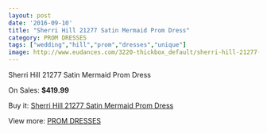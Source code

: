 ```yaml
---
layout: post
date: '2016-09-10'
title: "Sherri Hill 21277 Satin Mermaid Prom Dress"
category: PROM DRESSES
tags: ["wedding","hill","prom","dresses","unique"]
image: http://www.eudances.com/3220-thickbox_default/sherri-hill-21277-satin-mermaid-prom-dress.jpg
---
```

Sherri Hill 21277 Satin Mermaid Prom Dress

On Sales: **$419.99**
<a href="https://www.eudances.com/en/prom-dresses/1105-sherri-hill-21277-satin-mermaid-prom-dress.html"><amp-img layout="responsive" width="600" height="600" src="//www.eudances.com/3220-thickbox_default/sherri-hill-21277-satin-mermaid-prom-dress.jpg" alt="Sherri Hill 21277 Satin Mermaid Prom Dress 0" /></a>
<a href="https://www.eudances.com/en/prom-dresses/1105-sherri-hill-21277-satin-mermaid-prom-dress.html"><amp-img layout="responsive" width="600" height="600" src="//www.eudances.com/3221-thickbox_default/sherri-hill-21277-satin-mermaid-prom-dress.jpg" alt="Sherri Hill 21277 Satin Mermaid Prom Dress 1" /></a>
<a href="https://www.eudances.com/en/prom-dresses/1105-sherri-hill-21277-satin-mermaid-prom-dress.html"><amp-img layout="responsive" width="600" height="600" src="//www.eudances.com/3222-thickbox_default/sherri-hill-21277-satin-mermaid-prom-dress.jpg" alt="Sherri Hill 21277 Satin Mermaid Prom Dress 2" /></a>
<a href="https://www.eudances.com/en/prom-dresses/1105-sherri-hill-21277-satin-mermaid-prom-dress.html"><amp-img layout="responsive" width="600" height="600" src="//www.eudances.com/3223-thickbox_default/sherri-hill-21277-satin-mermaid-prom-dress.jpg" alt="Sherri Hill 21277 Satin Mermaid Prom Dress 3" /></a>

Buy it: [Sherri Hill 21277 Satin Mermaid Prom Dress](https://www.eudances.com/en/prom-dresses/1105-sherri-hill-21277-satin-mermaid-prom-dress.html "Sherri Hill 21277 Satin Mermaid Prom Dress")

View more: [PROM DRESSES](https://www.eudances.com/en/13-prom-dresses "PROM DRESSES")